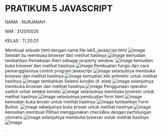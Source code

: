 # PRATIKUM 5 JAVASCRIPT

NAMA   : NURJANAH

NIM      : 312010035

KELAS  : TI.20.D1


Membuat sebuah html dengan nama file lab5_javascript.html
![image](https://user-images.githubusercontent.com/101665497/163383849-5eb7f276-0e52-4404-aa81-d3046c360852.png)
Setelah itu membuka browser dan melihat hasilnya
![image](https://user-images.githubusercontent.com/101665497/163383933-037cd2f0-08fa-4b4f-a7e6-67661a17b50c.png)
kemudian tambahkan Pemakaian Alert sebagai property window.
![image](https://user-images.githubusercontent.com/101665497/163384675-ff9b8018-598e-4829-8f92-e3a37ef59450.png)
kemudian buka browser dan melihat hasilnya
![image](https://user-images.githubusercontent.com/101665497/163384739-76c59187-9558-4662-9c34-90c9f3590ed9.png)
Pembuatan fungsi dan cara pemanggilannya contoh program javascript
![image](https://user-images.githubusercontent.com/101665497/163385197-6138da1a-e80d-499f-8841-1d6247d9814d.png)
selanjutnya membuka browser dan melihat hasilnya
![image](https://user-images.githubusercontent.com/101665497/163385299-3fe19f66-fcf0-49c4-bfc9-7778c952ad04.png)
kemudian klik aritmetic untuk melihat hasilnya
![image](https://user-images.githubusercontent.com/101665497/163385484-3305f301-2987-4f93-bd5d-3ee611e6511e.png)
tambahkan Seleksi kondisi (if..else)
![image](https://user-images.githubusercontent.com/101665497/163385676-c9917099-d896-43c4-8c5f-1b08640d2189.png)
selanjutnya membuka browser dan melihat hasilnya
![image](https://user-images.githubusercontent.com/101665497/163385791-8b40533c-ad8b-4a9f-b702-53dccfe2fe10.png)
Penggunaan operator switch untuk seleksi kondisi
![image](https://user-images.githubusercontent.com/101665497/163386066-d975cdff-c580-4456-8dd2-5f2eab21e303.png)
selanjutnya membuka browser untuk melihat hasilnya
![image](https://user-images.githubusercontent.com/101665497/163386159-75d61b6e-3a14-4992-be49-1bbb41060224.png)
selanjutnya pembuatan form html
![image](https://user-images.githubusercontent.com/101665497/163386414-4e7ae15f-4e56-483a-88be-a93ebe2c9106.png)
kemudian buka broser untuk melihat hasilnya
![image](https://user-images.githubusercontent.com/101665497/163386492-bc84cbd3-a797-45f1-a661-ee72975335ea.png)
tambahkan Form Button.
![image](https://user-images.githubusercontent.com/101665497/163386681-fcc36908-aadd-4baf-af76-b83d22c5808d.png)
selanjutnya buka broser untuk melihat hasilnya
![image](https://user-images.githubusercontent.com/101665497/163386838-04eb488c-a89b-489c-a7c7-7ba0b9ce3711.png)
kemudian membuat Pilihan menggunakan checkBox dengan perhitungan otomatis
![image](https://user-images.githubusercontent.com/101665497/163387093-0e4213e9-60a6-4a85-802c-9af6f75278aa.png)
selanjutnya membuka browser untuk melihat hasilnya
![image](https://user-images.githubusercontent.com/101665497/163387166-9b843934-fdde-42ca-81e1-916c82a838c2.png)


`
